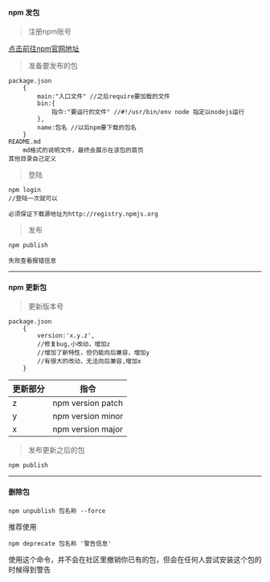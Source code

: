#### npm 发包

> 注册npm账号

[点击前往npm官网地址](https://www.npmjs.com/)

> 准备要发布的包

```
package.json
    {
        main:"入口文件" //之后require要加载的文件
        bin:{
            指令:"要运行的文件" //#!/usr/bin/env node 指定以nodejs运行 
        },
        name:包名 //以后npm要下载的包名
    }
README.md
    md格式的说明文件，最终会展示在该包的首页
其他目录自己定义
```

> 登陆

```
npm login
//登陆一次就可以
```
`必须保证下载源地址为http://registry.npmjs.org`

> 发布

```
npm publish
```
`失败查看报错信息`


------


#### npm 更新包

> 更新版本号

```
package.json
    {
        version:'x.y.z',
        //修复bug,小改动，增加z
        //增加了新特性，但仍能向后兼容，增加y 
        //有很大的改动，无法向后兼容,增加x 
    }
```

更新部分 | 指令
---|---
z | npm version patch
y | npm version minor
x | npm version major



> 发布更新之后的包

```
npm publish
```

----

#### 删除包

```
npm unpublish 包名称 --force
```

推荐使用

```
npm deprecate 包名称 '警告信息'
```

使用这个命令，并不会在社区里撤销你已有的包，但会在任何人尝试安装这个包的时候得到警告

